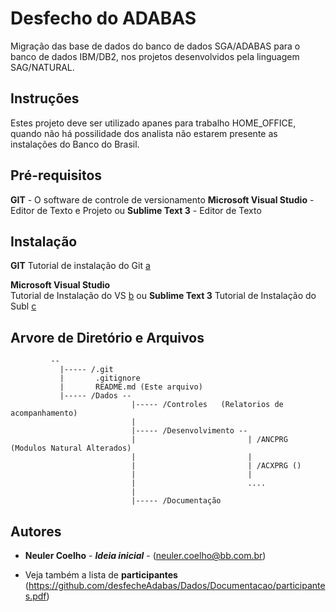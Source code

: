 # Desfecho do ADABAS

Migração das base de dados do banco de dados SGA/ADABAS para o banco de dados IBM/DB2, nos projetos desenvolvidos pela linguagem SAG/NATURAL.

## Instruções

Estes projeto deve ser utilizado apanes para trabalho HOME_OFFICE, quando não há possilidade dos analista não estarem presente as instalações do Banco do Brasil.

## Pré-requisitos

**GIT** - O software de controle de versionamento
**Microsoft Visual Studio** - Editor de Texto e Projeto
   ou 
**Sublime Text 3** - Editor de Texto


## Instalação

   **GIT**
	Tutorial de instalação do Git [a](https://dicasdeprogramacao.com.br/como-instalar-o-git-no-windows/)

   **Microsoft Visual Studio**  
        Tutorial de Instalação do VS [b](https://docs.microsoft.com/pt-br/visualstudio/install/install-visual-studio?view=vs-2019)
   ou 
   **Sublime Text 3**
        Tutorial de Instalação do Subl [c](https://www.melhorhospedagemdesites.com/dicas-e-ferramentas/sublime-text-editor/)


## Arvore de Diretório e Arquivos

```
		 --
		   |----- /.git
		   |       .gitignore
		   |       README.md (Este arquivo)
		   |----- /Dados --
		                   |----- /Controles   (Relatorios de acompanhamento)
		                   |
		                   |----- /Desenvolvimento --
		                   |                         | /ANCPRG (Modulos Natural Alterados)
		                   |                         |
		                   |                         | /ACXPRG ()
		                   |                         |
		                   |                         ....
		                   |
		                   |----- /Documentação
```


## Autores

- **Neuler Coelho** - ***Ideia inicial*** - (neuler.coelho@bb.com.br)

- Veja também a lista de **participantes** (https://github.com/desfecheAdabas/Dados/Documentacao/participantes.pdf)



